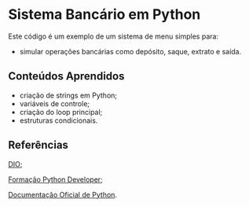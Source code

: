 # Sistema Bancário em Python 
Este código é um exemplo de um sistema de menu simples para:
- simular operações bancárias como depósito, saque, extrato e saída.

## Conteúdos Aprendidos
- criação de strings em Python;
- variáveis de controle;
- criação do loop principal;
- estruturas condicionais.

## Referências
[DIO](https://www.dio.me/sign-up?ref=AF09NCKTFOJE);

[Formação Python Developer](https://dio.me/curso-intensivo-python/AF09NCKTFOJE);

[Documentação Oficial de Python](https://www.python.org/doc/).

